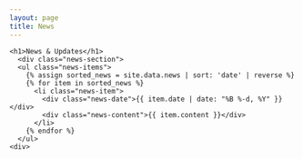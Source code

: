 ```yaml
---
layout: page
title: News
---
```


<div class="pure-g">
  <div class="pure-u-1 pure-u-md-3-4">
    
    <h1>News & Updates</h1>
      <div class="news-section">
      <ul class="news-items">
        {% assign sorted_news = site.data.news | sort: 'date' | reverse %}
        {% for item in sorted_news %}
          <li class="news-item">
            <div class="news-date">{{ item.date | date: "%B %-d, %Y" }}</div>
            <div class="news-content">{{ item.content }}</div>
          </li>
        {% endfor %}
      </ul>
    <div>
    
  </div>
</div>